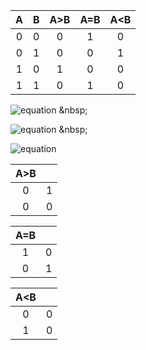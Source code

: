 | **A** | **B** | **A>B** | **A=B** | **A<B** |
| :-: | :-: | :-: | :-: | :-: |
| 0 | 0 | 0 | 1 | 0 |
| 0 | 1 | 0 | 0 | 1 |
| 1 | 0 | 1 | 0 | 0 |
| 1 | 1 | 0 | 1 | 0 |

![equation](https://latex.codecogs.com/gif.latex?y_{A>B}^{SoP}=(A.\bar{B}))
 &nbsp;
 
![equation](https://latex.codecogs.com/gif.latex?y_{A=B}^{SoP}=(A.B)&plus;(\bar{A}.\bar{B}))
 &nbsp;
 
![equation](https://latex.codecogs.com/gif.latex?y_{A<B}^{PoS}=(A&plus;B).(\bar{A}&plus;\bar{B}).(\bar{A}&plus;B))
 &nbsp;
 
|**A>B**||	
| :-: | :-: |
| 0 | 1 |	
| 0 | 0 |	



|**A=B**||	
| :-: | :-: |
| 1 | 0 |	
| 0 | 1 |	



|**A<B**||
| :-: | :-: |
| 0 | 0 |
| 1 | 0 |

